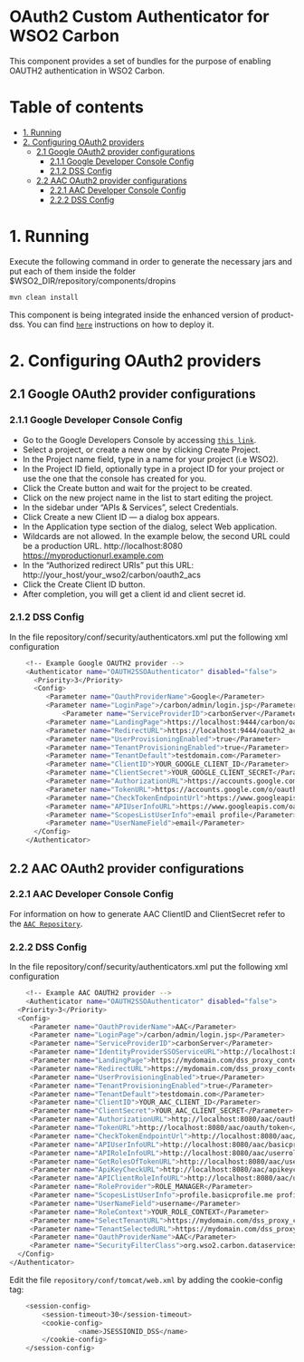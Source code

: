 # OAuth2 Custom Authenticator for WSO2 Carbon

This component provides a set of bundles for the purpose of enabling OAUTH2 authentication in WSO2 Carbon.

# Table of contents

  * [1. Running](#1-running)
  * [2. Configuring OAuth2 providers](#2-configuring-oauth2-providers)
    * [2.1 Google OAuth2 provider configurations](#21-google-oauth2-provider-configurations)
      * [2.1.1 Google Developer Console Config](#211-google-developer-console-config)
      * [2.1.2 DSS Config](#212-dss-config)
    * [2.2 AAC OAuth2 provider configurations](#22-aac-oauth2-provider-configurations)
      * [2.2.1 AAC Developer Console Config](#221-aac-developer-console-config)
      * [2.2.2 DSS Config](#222-dss-config)
  
# 1. Running

Execute the following command in order to generate the necessary jars and put each of them inside the folder $WSO2_DIR/repository/components/dropins

```bash
mvn clean install

```
This component is being integrated inside the enhanced version of product-dss. You can find [`here`](https://github.com/coinnovationlab/product-dss) instructions on how to deploy it.
# 2. Configuring OAuth2 providers


## 2.1 Google OAuth2 provider configurations

### 2.1.1 Google Developer Console Config
- Go to the Google Developers Console by accessing [`this link`](https://console.developers.google.com/).
- Select a project, or create a new one by clicking Create Project.
- In the Project name field, type in a name for your project (i.e WSO2).
- In the Project ID field, optionally type in a project ID for your project or use the one that the console has created for you.
- Click the Create button and wait for the project to be created.
- Click on the new project name in the list to start editing the project.
- In the sidebar under “APIs & Services”, select Credentials.
- Click Create a new Client ID — a dialog box appears.
- In the Application type section of the dialog, select Web application.
- Wildcards are not allowed. In the example below, the second URL could be a production URL.
	http://localhost:8080
	https://myproductionurl.example.com
- In the “Authorized redirect URIs” put this URL:
	http://your_host/your_wso2/carbon/oauth2_acs
- Click the Create Client ID button.
- After completion, you will get a client id and client secret id.

### 2.1.2 DSS Config 

In the file repository/conf/security/authenticators.xml put the following xml configuration
```bash
    <!-- Example Google OAUTH2 provider -->
    <Authenticator name="OAUTH2SSOAuthenticator" disabled="false">
	  <Priority>3</Priority>
	  <Config>
	     <Parameter name="OauthProviderName">Google</Parameter>
	     <Parameter name="LoginPage">/carbon/admin/login.jsp</Parameter>
             <Parameter name="ServiceProviderID">carbonServer</Parameter>
	     <Parameter name="LandingPage">https://localhost:9444/carbon/oauth2-sso-acs/custom_login.jsp</Parameter>
	     <Parameter name="RedirectURL">https://localhost:9444/oauth2_acs</Parameter>
	     <Parameter name="UserProvisioningEnabled">true</Parameter>
	     <Parameter name="TenantProvisioningEnabled">true</Parameter>
	     <Parameter name="TenantDefault">testdomain.com</Parameter>
	     <Parameter name="ClientID">YOUR_GOOGLE_CLIENT_ID</Parameter>
	     <Parameter name="ClientSecret">YOUR_GOOGLE_CLIENT_SECRET</Parameter>
  	     <Parameter name="AuthorizationURL">https://accounts.google.com/o/oauth2/auth</Parameter>
	     <Parameter name="TokenURL">https://accounts.google.com/o/oauth2/token</Parameter>
	     <Parameter name="CheckTokenEndpointUrl">https://www.googleapis.com/oauth2/v1/tokeninfo</Parameter>
	     <Parameter name="APIUserInfoURL">https://www.googleapis.com/oauth2/v1/userinfo</Parameter>
	     <Parameter name="ScopesListUserInfo">email profile</Parameter>
	     <Parameter name="UserNameField">email</Parameter>
	  </Config>
    </Authenticator>
```

## 2.2 AAC OAuth2 provider configurations

### 2.2.1 AAC Developer Console Config

For information on how to generate AAC ClientID and ClientSecret refer to the [`AAC Repository`](https://github.com/smartcommunitylab/AAC).

### 2.2.2 DSS Config

In the file repository/conf/security/authenticators.xml put the following xml configuration
```bash
    <!-- Example AAC OAUTH2 provider -->
    <Authenticator name="OAUTH2SSOAuthenticator" disabled="false">
  <Priority>3</Priority>
  <Config>
     <Parameter name="OauthProviderName">AAC</Parameter>
     <Parameter name="LoginPage">/carbon/admin/login.jsp</Parameter>
     <Parameter name="ServiceProviderID">carbonServer</Parameter>
     <Parameter name="IdentityProviderSSOServiceURL">http://localhost:8080/aac</Parameter>
     <Parameter name="LandingPage">https://mydomain.com/dss_proxy_context_path/carbon/oauth2-sso-acs/custom_login.jsp</Parameter>
     <Parameter name="RedirectURL">https://mydomain.com/dss_proxy_context_path/oauth2_acs</Parameter>
     <Parameter name="UserProvisioningEnabled">true</Parameter>
     <Parameter name="TenantProvisioningEnabled">true</Parameter>
     <Parameter name="TenantDefault">testdomain.com</Parameter>
     <Parameter name="ClientID">YOUR_AAC_CLIENT_ID</Parameter>
     <Parameter name="ClientSecret">YOUR_AAC_CLIENT_SECRET</Parameter>
     <Parameter name="AuthorizationURL">http://localhost:8080/aac/oauth/authorize</Parameter>
     <Parameter name="TokenURL">http://localhost:8080/aac/oauth/token</Parameter>
     <Parameter name="CheckTokenEndpointUrl">http://localhost:8080/aac/resources/token</Parameter>
     <Parameter name="APIUserInfoURL">http://localhost:8080/aac/basicprofile/me</Parameter>
     <Parameter name="APIRoleInfoURL">http://localhost:8080/aac/userroles/me</Parameter>
     <Parameter name="GetRolesOfTokenURL">http://localhost:8080/aac/userroles/token</Parameter>
     <Parameter name="ApiKeyCheckURL">http://localhost:8080/aac/apikeycheck</Parameter>
     <Parameter name="APIClientRoleInfoURL">http://localhost:8080/aac/userroles/client</Parameter>
     <Parameter name="RoleProvider">ROLE_MANAGER</Parameter>
     <Parameter name="ScopesListUserInfo">profile.basicprofile.me profile.accountprofile.me user.roles.me user.roles.read</Parameter>
     <Parameter name="UserNameField">username</Parameter>
     <Parameter name="RoleContext">YOUR_ROLE_CONTEXT</Parameter>
     <Parameter name="SelectTenantURL">https://mydomain.com/dss_proxy_context_path/carbon/oauth2-sso-acs/select_tenant.jsp</Parameter>
     <Parameter name="TenantSelectedURL">https://mydomain.com/dss_proxy_context_path/forwardtenant</Parameter>
     <Parameter name="OauthProviderName">AAC</Parameter>
     <Parameter name="SecurityFilterClass">org.wso2.carbon.dataservices.core.security.filter.ServicesSecurityFilter</Parameter>
  </Config>
</Authenticator>
```

Edit the file `repository/conf/tomcat/web.xml` by adding the cookie-config tag:
```bash
	<session-config>
		<session-timeout>30</session-timeout>
		<cookie-config>
		         <name>JSESSIONID_DSS</name>
		</cookie-config>
	</session-config>
```




